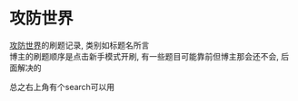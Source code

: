 # 攻防世界

[攻防世界](https://adworld.xctf.org.cn/)的刷题记录, 类别如标题名所言  
博主的刷题顺序是点击新手模式开刷, 有一些题目可能靠前但博主那会还不会, 后面解决的  

总之右上角有个search可以用  

